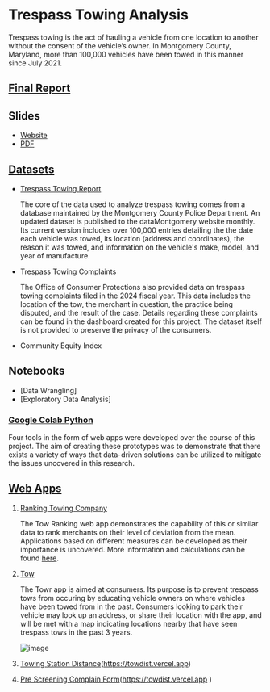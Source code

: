 # Trespass Towing Analysis

Trespass towing is the act of hauling a vehicle from one location to another without the consent of the vehicle’s owner. In Montgomery County, Maryland, more than 100,000 vehicles have been towed in this manner since July 2021. 


## [Final Report](Towing_Analysis_Final_Report.pdf)
## Slides
   - [Website](https://a1-3x.github.io/tow_analysis/)
   - [PDF](Tow_Slides_Final.pdf)
## [Datasets](datasetinfo.md)
   - [Trespass Towing Report](https://data.montgomerycountymd.gov/Consumer-Housing/Trespass-Towing-Report/i6vn-3s6e/about_data)

     The core of the data used to analyze trespass towing comes from a database maintained by the Montgomery County Police Department. An updated dataset is published to the dataMontgomery website monthly. Its current version includes over 100,000 entries detailing the the date each vehicle was towed, its location (address and coordinates), the reason it was towed, and information on the vehicle's make, model, and year of manufacture.
     
   - Trespass Towing Complaints

     The Office of Consumer Protections also provided data on trespass towing complaints filed in the 2024 fiscal year. This data includes the location of the tow, the merchant in question, the practice being disputed, and the result of the case. Details regarding these complaints can be found in the dashboard created for this project. The dataset itself is not provided to preserve the privacy of the consumers.

   - Community Equity Index
## Notebooks
   - [Data Wrangling]
   - [Exploratory Data Analysis]
### [Google Colab Python](googlecolab.md)

Four tools in the form of web apps were developed over the course of this project. The aim of creating these prototypes was to demonstrate that there exists a variety of ways that data-driven solutions can be utilized to mitigate the issues uncovered in this research. 

## [Web Apps](Webapp.md)
1. [Ranking Towing Company](https://towrank.netlify.app)

   The Tow Ranking web app demonstrates the capability of this or similar data to rank merchants on their level of deviation from the mean. Applications based on different measures can be developed as their importance is uncovered. More information and calculations can be found [here](ranking-app.md).

2. [Tow](https://towr.netlify.app)

   The Towr app is aimed at consumers. Its purpose is to prevent trespass tows from occuring by educating vehicle owners on where vehicles have been towed from in the past. Consumers looking to park their vehicle may look up an address, or share their location with the app, and will be met with a map indicating locations nearby that have seen trespass tows in the past 3 years.

   ![image](https://github.com/user-attachments/assets/ccc8be5f-1f5d-4d14-b3ce-6cba2628467c)

3. [Towing Station Distance](tow-distance.md)(https://towdist.vercel.app)



4. [Pre Screening Complain Form](pre-screen.md)(https://towdist.vercel.app )

   



